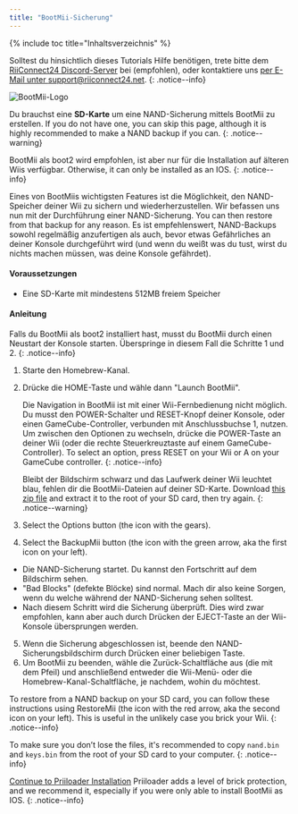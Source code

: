 ```yaml
---
title: "BootMii-Sicherung"
---
```


{% include toc title="Inhaltsverzeichnis" %}

Solltest du hinsichtlich dieses Tutorials Hilfe benötigen, trete bitte dem [RiiConnect24 Discord-Server](https://discord.gg/rc24) bei (empfohlen), oder kontaktiere uns [per E-Mail unter support@riiconnect24.net](mailto:support@riiconnect24.net).
{: .notice--info}

![BootMii-Logo](/images/bootmii.png)

Du brauchst eine **SD-Karte** um eine NAND-Sicherung mittels BootMii zu erstellen. If you do not have one, you can skip this page, although it is highly recommended to make a NAND backup if you can.
{: .notice--warning}

BootMii als boot2 wird empfohlen, ist aber nur für die Installation auf älteren Wiis verfügbar. Otherwise, it can only be installed as an IOS.
{: .notice--info}

Eines von BootMiis wichtigsten Features ist die Möglichkeit, den NAND-Speicher deiner Wii zu sichern und wiederherzustellen. Wir befassen uns nun mit der Durchführung einer NAND-Sicherung. You can then restore from that backup for any reason. Es ist empfehlenswert, NAND-Backups sowohl regelmäßig anzufertigen als auch, bevor etwas Gefährliches an deiner Konsole durchgeführt wird (und wenn du weißt was du tust, wirst du nichts machen müssen, was deine Konsole gefährdet).

#### Voraussetzungen
* Eine SD-Karte mit mindestens 512MB freiem Speicher

#### Anleitung
Falls du BootMii als boot2 installiert hast, musst du BootMii durch einen Neustart der Konsole starten. Überspringe in diesem Fall die Schritte 1 und 2.
{: .notice--info}
1. Starte den Homebrew-Kanal.
2. Drücke die HOME-Taste und wähle dann "Launch BootMii".

    Die Navigation in BootMii ist mit einer Wii-Fernbedienung nicht möglich. Du musst den POWER-Schalter und RESET-Knopf deiner Konsole, oder einen GameCube-Controller, verbunden mit Anschlussbuchse 1, nutzen. Um zwischen den Optionen zu wechseln, drücke die POWER-Taste an deiner Wii (oder die rechte Steuerkreuztaste auf einem GameCube-Controller). To select an option, press RESET on your Wii or A on your GameCube controller.
    {: .notice--info}


    Bleibt der Bildschirm schwarz und das Laufwerk deiner Wii leuchtet blau, fehlen dir die BootMii-Dateien auf deiner SD-Karte. Download [this zip file](https://static.hackmii.com/bootmii_sd_files.zip) and extract it to the root of your SD card, then try again.
    {: .notice--warning}

3. Select the Options button (the icon with the gears).
4. Select the BackupMii button (the icon with the green arrow, aka the first icon on your left).
- Die NAND-Sicherung startet. Du kannst den Fortschritt auf dem Bildschirm sehen.
- "Bad Blocks" (defekte Blöcke) sind normal. Mach dir also keine Sorgen, wenn du welche während der NAND-Sicherung sehen solltest.
- Nach diesem Schritt wird die Sicherung überprüft. Dies wird zwar empfohlen, kann aber auch durch Drücken der EJECT-Taste an der Wii-Konsole übersprungen werden.
5. Wenn die Sicherung abgeschlossen ist, beende den NAND-Sicherungsbildschirm durch Drücken einer beliebigen Taste.
6. Um BootMii zu beenden, wähle die Zurück-Schaltfläche aus (die mit dem Pfeil) und anschließend entweder die Wii-Menü- oder die Homebrew-Kanal-Schaltfläche, je nachdem, wohin du möchtest.

To restore from a NAND backup on your SD card, you can follow these instructions using RestoreMii (the icon with the red arrow, aka the second icon on your left). This is useful in the unlikely case you brick your Wii.
{: .notice--info}

To make sure you don’t lose the files, it's recommended to copy `nand.bin` and `keys.bin` from the root of your SD card to your computer.
{: .notice--info}

[Continue to Priiloader Installation](priiloader) Priiloader adds a level of brick protection, and we recommend it, especially if you were only able to install BootMii as IOS.
{: .notice--info}
